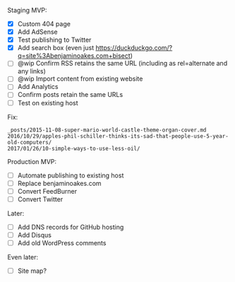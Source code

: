 Staging MVP:

- [x] Custom 404 page
- [x] Add AdSense
- [x] Test publishing to Twitter
- [x] Add search box (even just https://duckduckgo.com/?q=site%3Abenjaminoakes.com+bisect)
- [ ] @wip Confirm RSS retains the same URL (including as rel=alternate and any links)
- [ ] @wip Import content from existing website
- [ ] Add Analytics
- [ ] Confirm posts retain the same URLs
- [ ] Test on existing host

Fix:

```
_posts/2015-11-08-super-mario-world-castle-theme-organ-cover.md
2016/10/29/apples-phil-schiller-thinks-its-sad-that-people-use-5-year-old-computers/
2017/01/26/10-simple-ways-to-use-less-oil/
```

Production MVP:

- [ ] Automate publishing to existing host
- [ ] Replace benjaminoakes.com
- [ ] Convert FeedBurner
- [ ] Convert Twitter

Later:

- [ ] Add DNS records for GitHub hosting
- [ ] Add Disqus
- [ ] Add old WordPress comments

Even later:

- [ ] Site map?
